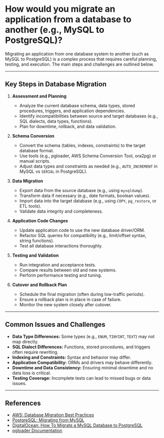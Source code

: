 # How would you migrate an application from a database to another (e.g., MySQL to PostgreSQL)?

Migrating an application from one database system to another (such as MySQL to PostgreSQL) is a complex process that requires careful planning, testing, and execution. The main steps and challenges are outlined below.

---

## Key Steps in Database Migration

1. **Assessment and Planning**
   - Analyze the current database schema, data types, stored procedures, triggers, and application dependencies.
   - Identify incompatibilities between source and target databases (e.g., SQL dialects, data types, functions).
   - Plan for downtime, rollback, and data validation.

2. **Schema Conversion**
   - Convert the schema (tables, indexes, constraints) to the target database format.
   - Use tools (e.g., pgloader, AWS Schema Conversion Tool, ora2pg) or manual scripts.
   - Adjust data types and constraints as needed (e.g., `AUTO_INCREMENT` in MySQL vs `SERIAL` in PostgreSQL).

3. **Data Migration**
   - Export data from the source database (e.g., using `mysqldump`).
   - Transform data if necessary (e.g., date formats, boolean values).
   - Import data into the target database (e.g., using `COPY`, `pg_restore`, or ETL tools).
   - Validate data integrity and completeness.

4. **Application Code Changes**
   - Update application code to use the new database driver/ORM.
   - Refactor SQL queries for compatibility (e.g., limit/offset syntax, string functions).
   - Test all database interactions thoroughly.

5. **Testing and Validation**
   - Run integration and acceptance tests.
   - Compare results between old and new systems.
   - Perform performance testing and tuning.

6. **Cutover and Rollback Plan**
   - Schedule the final migration (often during low-traffic periods).
   - Ensure a rollback plan is in place in case of failure.
   - Monitor the new system closely after cutover.

---

## Common Issues and Challenges
- **Data Type Differences:** Some types (e.g., `ENUM`, `TINYINT`, `TEXT`) may not map directly.
- **SQL Dialect Differences:** Functions, stored procedures, and triggers often require rewriting.
- **Indexing and Constraints:** Syntax and behavior may differ.
- **Application Compatibility:** ORMs and drivers may behave differently.
- **Downtime and Data Consistency:** Ensuring minimal downtime and no data loss is critical.
- **Testing Coverage:** Incomplete tests can lead to missed bugs or data issues.

---

## References
- [AWS: Database Migration Best Practices](https://aws.amazon.com/dms/best-practices/)
- [PostgreSQL: Migrating from MySQL](https://wiki.postgresql.org/wiki/Migrating_from_MySQL_to_PostgreSQL)
- [DigitalOcean: How To Migrate a MySQL Database to PostgreSQL](https://www.digitalocean.com/community/tutorials/how-to-migrate-a-mysql-database-to-postgresql-on-ubuntu-20-04)
- [pgloader Documentation](https://pgloader.readthedocs.io/en/latest/) 